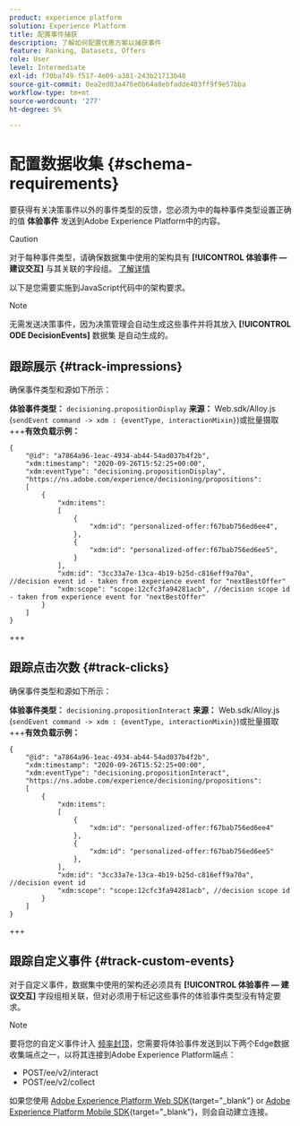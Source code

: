 ```yaml
---
product: experience platform
solution: Experience Platform
title: 配置事件捕获
description: 了解如何配置优惠方案以捕获事件
feature: Ranking, Datasets, Offers
role: User
level: Intermediate
exl-id: f70ba749-f517-4e09-a381-243b21713b48
source-git-commit: 0ea2ed03a476e0b64a8ebfadde403ff9f9e57bba
workflow-type: tm+mt
source-wordcount: '277'
ht-degree: 5%

---
```


# 配置数据收集 {#schema-requirements}

要获得有关决策事件以外的事件类型的反馈，您必须为中的每种事件类型设置正确的值 **体验事件** 发送到Adobe Experience Platform中的内容。

>[!CAUTION]
>
>对于每种事件类型，请确保数据集中使用的架构具有 **[!UICONTROL 体验事件 — 建议交互]** 与其关联的字段组。 [了解详情](create-dataset.md)

以下是您需要实施到JavaScript代码中的架构要求。

>[!NOTE]
>
>无需发送决策事件，因为决策管理会自动生成这些事件并将其放入 **[!UICONTROL ODE DecisionEvents]** 数据集<!--to check--> 是自动生成的。

## 跟踪展示 {#track-impressions}

确保事件类型和源如下所示：

**体验事件类型：** `decisioning.propositionDisplay`
**来源：** Web.sdk/Alloy.js (`sendEvent command -> xdm : {eventType, interactionMixin}`)或批量摄取
+++**有效负载示例：**

```
{
    "@id": "a7864a96-1eac-4934-ab44-54ad037b4f2b",
    "xdm:timestamp": "2020-09-26T15:52:25+00:00",
    "xdm:eventType": "decisioning.propositionDisplay",
    "https://ns.adobe.com/experience/decisioning/propositions":
    [
        {
            "xdm:items":
            [
                {
                    "xdm:id": "personalized-offer:f67bab756ed6ee4",
                },
                {
                    "xdm:id": "personalized-offer:f67bab756ed6ee5",
                }
            ],
            "xdm:id": "3cc33a7e-13ca-4b19-b25d-c816eff9a70a", //decision event id - taken from experience event for "nextBestOffer"
            "xdm:scope": "scope:12cfc3fa94281acb", //decision scope id - taken from experience event for "nextBestOffer"
        }
    ]
}
```

+++

## 跟踪点击次数 {#track-clicks}

确保事件类型和源如下所示：

**体验事件类型：** `decisioning.propositionInteract`
**来源：** Web.sdk/Alloy.js (`sendEvent command -> xdm : {eventType, interactionMixin}`)或批量摄取
+++**有效负载示例：**

```
{
    "@id": "a7864a96-1eac-4934-ab44-54ad037b4f2b",
    "xdm:timestamp": "2020-09-26T15:52:25+00:00",
    "xdm:eventType": "decisioning.propositionInteract",
    "https://ns.adobe.com/experience/decisioning/propositions":
    [
        {
            "xdm:items":
            [
                {
                    "xdm:id": "personalized-offer:f67bab756ed6ee4"
                },
                {
                    "xdm:id": "personalized-offer:f67bab756ed6ee5"
                },
            ],
            "xdm:id": "3cc33a7e-13ca-4b19-b25d-c816eff9a70a", //decision event id
            "xdm:scope": "scope:12cfc3fa94281acb", //decision scope id
        }
    ]
}
```

+++

## 跟踪自定义事件 {#track-custom-events}

对于自定义事件，数据集中使用的架构还必须具有 **[!UICONTROL 体验事件 — 建议交互]** 字段组相关联，但对必须用于标记这些事件的体验事件类型没有特定要求。

>[!NOTE]
>
>要将您的自定义事件计入 [频率封顶](../offer-library/add-constraints.md#capping)，您需要将体验事件发送到以下两个Edge数据收集端点之一，以将其连接到Adobe Experience Platform端点：
>
>* POST/ee/v2/interact
>* POST/ee/v2/collect
>
>如果您使用 [Adobe Experience Platform Web SDK](https://experienceleague.adobe.com/docs/experience-platform/edge/home.html?lang=zh-Hans){target="_blank"} or [Adobe Experience Platform Mobile SDK](https://experienceleague.adobe.com/docs/platform-learn/data-collection/mobile-sdk/overview.html){target="_blank"}，则会自动建立连接。
